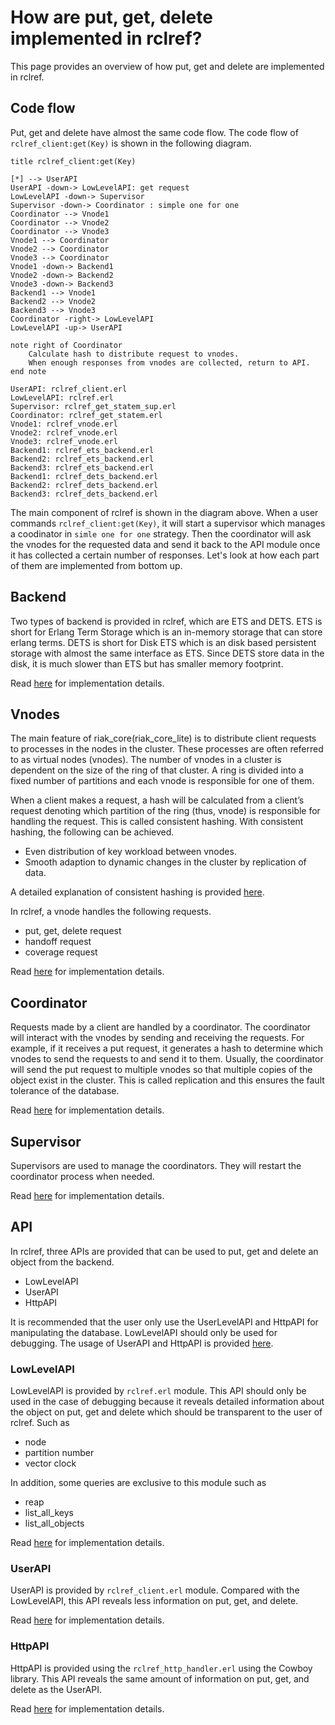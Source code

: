 # How are put, get, delete implemented in rclref?

This page provides an overview of how put, get and delete are implemented in rclref.

## Code flow

Put, get and delete have almost the same code flow. 
The code flow of `rclref_client:get(Key)` is shown in the following diagram.

```plantuml
title rclref_client:get(Key)

[*] --> UserAPI 
UserAPI -down-> LowLevelAPI: get request
LowLevelAPI -down-> Supervisor
Supervisor -down-> Coordinator : simple one for one
Coordinator --> Vnode1
Coordinator --> Vnode2
Coordinator --> Vnode3
Vnode1 --> Coordinator
Vnode2 --> Coordinator
Vnode3 --> Coordinator
Vnode1 -down-> Backend1
Vnode2 -down-> Backend2
Vnode3 -down-> Backend3
Backend1 --> Vnode1
Backend2 --> Vnode2
Backend3 --> Vnode3
Coordinator -right-> LowLevelAPI
LowLevelAPI -up-> UserAPI

note right of Coordinator
    Calculate hash to distribute request to vnodes.
    When enough responses from vnodes are collected, return to API.
end note

UserAPI: rclref_client.erl
LowLevelAPI: rclref.erl
Supervisor: rclref_get_statem_sup.erl
Coordinator: rclref_get_statem.erl
Vnode1: rclref_vnode.erl
Vnode2: rclref_vnode.erl
Vnode3: rclref_vnode.erl
Backend1: rclref_ets_backend.erl
Backend2: rclref_ets_backend.erl
Backend3: rclref_ets_backend.erl
Backend1: rclref_dets_backend.erl
Backend2: rclref_dets_backend.erl
Backend3: rclref_dets_backend.erl

```

The main component of rclref is shown in the diagram above.
When a user commands `rclref_client:get(Key)`, it will start a supervisor which manages a coodinator in `simle one for one` strategy. Then the coordinator will ask the vnodes for the requested data and send it back to the API module once it has collected a certain number of responses. Let's look at how each part of them are implemented from bottom up.

## Backend

Two types of backend is provided in rclref, which are ETS and DETS.
ETS is short for Erlang Term Storage which is an in-memory storage that can store erlang terms. DETS is short for Disk ETS which is an disk based persistent storage with almost the same interface as ETS. Since DETS store data in the disk, it is much slower than ETS but has smaller memory footprint.

Read [here](backend.md) for implementation details.

## Vnodes

The main feature of riak_core(riak_core_lite) is to distribute client requests to processes in the nodes in the cluster. These processes are often referred to as virtual nodes (vnodes). The number of vnodes in a cluster is dependent on the size of the ring of that cluster. A ring is divided into a fixed number of partitions and each vnode is responsible for one of them. 

When a client makes a request, a hash will be calculated from a client’s request denoting which partition of the ring (thus, vnode) is responsible for handling the request. This is called consistent hashing. With consistent hashing, the following can be achieved.

- Even distribution of key workload between vnodes.
- Smooth adaption to dynamic changes in the cluster by replication of data.

A detailed explanation of consistent hashing is provided [here](http://blog.carlosgaldino.com/consistent-hashing.html).

In rclref, a vnode handles the following requests.

- put, get, delete request
- handoff request
- coverage request

Read [here](vnodes.md) for implementation details.

## Coordinator

Requests made by a client are handled by a coordinator. The coordinator will interact with the vnodes by sending and receiving the requests. For example, if it receives a put request, it generates a hash to determine which vnodes to send the requests to and send it to them. Usually, the coordinator will send the put request to multiple vnodes so that multiple copies of the object exist in the cluster. This is called replication and this ensures the fault tolerance of the database. 

Read [here](coordinator.md) for implementation details.

## Supervisor

Supervisors are used to manage the coordinators. They will restart the coordinator process when needed.

Read [here](supervisor.md) for implementation details.


## API

In rclref, three APIs are provided that can be used to put, get and delete an object from the backend. 

- LowLevelAPI
- UserAPI
- HttpAPI

It is recommended that the user only use the UserLevelAPI and HttpAPI for manipulating the database. LowLevelAPI should only be used for debugging.
The usage of UserAPI and HttpAPI is provided [here](usage.md).

### LowLevelAPI

LowLevelAPI is provided by `rclref.erl` module. This API should only be used in the case of debugging because it reveals detailed information about the object on put, get and delete which should be transparent to the user of rclref. Such as

- node
- partition number
- vector clock 

In addition, some queries are exclusive to this module such as

- reap
- list_all_keys
- list_all_objects

Read [here](lowlevelapi.md) for implementation details.

### UserAPI

UserAPI is provided by `rclref_client.erl` module. Compared with the LowLevelAPI, this API reveals less information on put, get, and delete. 

Read [here](userapi.md) for implementation details.

### HttpAPI

HttpAPI is provided using the `rclref_http_handler.erl` using the Cowboy library. This API reveals the same amount of information on put, get, and delete as the UserAPI.

Read [here](httpapi.md) for implementation details.
